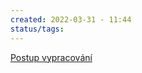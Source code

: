 ```yaml
---
created: 2022-03-31 - 11:44
status/tags: 
---
```


[Postup vypracování](https://github.com/jendahorak/dp-notes/blob/main/%E2%9A%A1DP/%E2%9A%A1%20DP%20Postup%20vypracov%C3%A1n%C3%AD.md)


